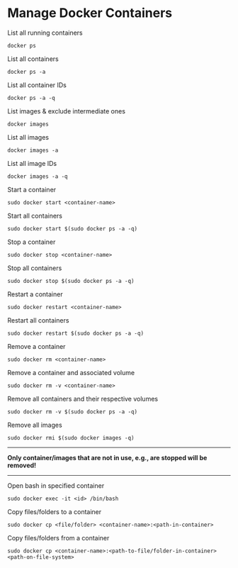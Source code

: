# Manage Docker Containers

List all running containers
    
    docker ps
    
List all containers
    
    docker ps -a

List all container IDs
    
    docker ps -a -q 
    
List images & exclude intermediate ones 
    
    docker images
    
List all images
    
    docker images -a

List all image IDs
    
    docker images -a -q

Start a container

    sudo docker start <container-name>

Start all containers
    
    sudo docker start $(sudo docker ps -a -q)

Stop a container

    sudo docker stop <container-name>

Stop all containers
    
    sudo docker stop $(sudo docker ps -a -q)

Restart a container

    sudo docker restart <container-name>

Restart all containers
    
    sudo docker restart $(sudo docker ps -a -q)

Remove a container

    sudo docker rm <container-name>

Remove a container and associated volume

    sudo docker rm -v <container-name>

Remove all containers and their respective volumes
    
    sudo docker rm -v $(sudo docker ps -a -q)

Remove all images
    
    sudo docker rmi $(sudo docker images -q)
***
**Only container/images that are not in use, e.g., are stopped will be removed!**
***
Open bash in specified container

    sudo docker exec -it <id> /bin/bash

Copy files/folders to a container

    sudo docker cp <file/folder> <container-name>:<path-in-container>

Copy files/folders from a container

    sudo docker cp <container-name>:<path-to-file/folder-in-container> <path-on-file-system>

